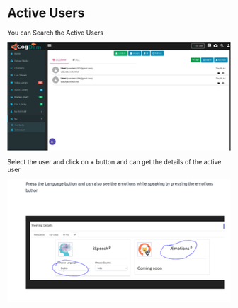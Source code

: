 # Active Users

You can Search the Active Users 

![](../.gitbook/assets/image%20%28156%29.png)

Select the user and click on + button and can get the details of the active user

![](../.gitbook/assets/image%20%28145%29.png)

